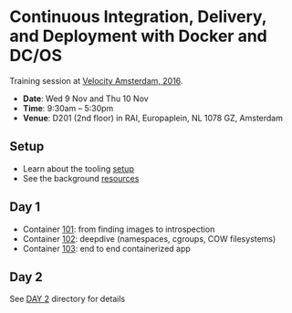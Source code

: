 # Continuous Integration, Delivery, and Deployment with Docker and DC/OS

Training session at [Velocity Amsterdam, 2016](http://conferences.oreilly.com/velocity/devops-web-performance-eu/public/schedule/detail/55530).

- **Date**: Wed 9 Nov and Thu 10 Nov
- **Time**: 9:30am – 5:30pm
- **Venue**: D201 (2nd floor) in RAI, Europaplein, NL 1078 GZ, Amsterdam

## Setup

- Learn about the tooling [setup](setup.md)
- See the background [resources](resources.md)

## Day 1

- Container [101](DAY1/container-101.md): from finding images to introspection
- Container [102](DAY1/container-102.md): deepdive (namespaces, cgroups, COW filesystems)
- Container [103](DAY1/container-103.md): end to end containerized app

## Day 2

See [DAY 2](DAY2/) directory for details

